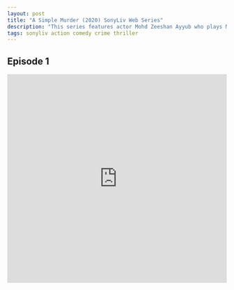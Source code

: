```yaml
---
layout: post
title: "A Simple Murder (2020) SonyLiv Web Series"
description: "This series features actor Mohd Zeeshan Ayyub who plays Manish in the series. He is assigned to kill someone. However..."
tags: sonyliv action comedy crime thriller
---
```



## Episode 1

<div class="responsive-container">
<iframe src="https://drive.google.com/file/d/1WvIqbBfWG7ouKMwlChc92Wb93Tx8xp35/preview" frameborder="0" marginwidth="0" marginheight="0" scrolling="NO" width="100%" height="480" allowfullscreen></iframe>
<div style="width: 80px; height: 80px; position: absolute; opacity: 0; right: 0px; top: 0px;"> </div></div>
